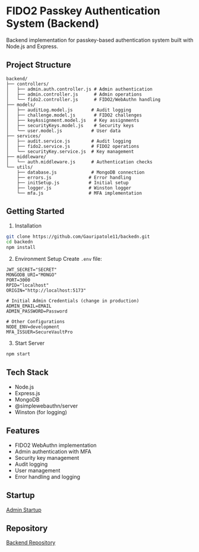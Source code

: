 # FIDO2 Passkey Authentication System (Backend)

Backend implementation for passkey-based authentication system built with Node.js and Express.

## Project Structure
```
backend/
├── controllers/
│   ├── admin.auth.controller.js # Admin authentication
│   ├── admin.controller.js      # Admin operations
│   └── fido2.controller.js      # FIDO2/WebAuthn handling
├── models/
│   ├── auditLog.model.js       # Audit logging
│   ├── challenge.model.js       # FIDO2 challenges
│   ├── keyAssignment.model.js   # Key assignments
│   ├── securityKeys.model.js    # Security keys
│   └── user.model.js           # User data
├── services/
│   ├── audit.service.js        # Audit logging
│   ├── fido2.service.js        # FIDO2 operations
│   └── securityKey.service.js  # Key management
├── middleware/
│   └── auth.middleware.js      # Authentication checks
└── utils/
    ├── database.js             # MongoDB connection
    ├── errors.js              # Error handling
    ├── initSetup.js           # Initial setup
    ├── logger.js              # Winston logger
    └── mfa.js                 # MFA implementation
```

## Getting Started

1. Installation
```bash
git clone https://github.com/Gauripatole11/backedn.git
cd backedn
npm install
```

2. Environment Setup
Create `.env` file:
```env
JWT_SECRET="SECRET"
MONGODB_URI="MONGO"
PORT=3000
RPID="localhost"
ORIGIN="http://localhost:5173"

# Initial Admin Credentials (change in production)
ADMIN_EMAIL=EMAIL
ADMIN_PASSWORD=Password

# Other Configurations
NODE_ENV=development
MFA_ISSUER=SecureVaultPro

```

3. Start Server
```bash
npm start
```

## Tech Stack
- Node.js
- Express.js
- MongoDB
- @simplewebauthn/server
- Winston (for logging)

## Features
- FIDO2 WebAuthn implementation
- Admin authentication with MFA
- Security key management
- Audit logging
- User management
- Error handling and logging

## Startup
[Admin Startup](http://localhost/startup)

## Repository
[Backend Repository](https://github.com/Gauripatole11/backedn)